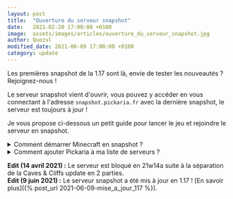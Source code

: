 ```yaml
---
layout: post
title:  "Ouverture du serveur snapshot"
date:   2021-02-20 17:00:00 +0100
image:  assets/images/articles/ouverture_du_serveur_snapshot.jpg
author: Quozul
modified_date: 2021-06-09 17:00:00 +0100
category: update
---
```

Les premières snapshot de la 1.17 sont là, envie de tester les nouveautés ? Rejoignez-nous !

Le serveur snapshot vient d'ouvrir, vous pouvez y accéder en vous connectant à l'adresse `snapshot.pickaria.fr`
avec la dernière snapshot, le serveur est toujours à jour !

Je vous propose ci-dessous un petit guide pour lancer le jeu et rejoindre le serveur en snapshot.

<details class="d-flex flex-column">
    <summary>Comment démarrer Minecraft en snapshot ?</summary>
    
    <figure class="figure">
        <img src="/assets/1.png" class="figure-img img-fluid"
            alt="Ouvrir le launcher de Minecraft">
        <figcaption class="figure-caption">Démarrez le launcher puis accédez à l'onglet
            "Configuration".
        </figcaption>
    </figure>
    
    <figure class="figure">
        <img src="/assets/2.png" class="figure-img img-fluid"
            alt="Cocher la case Snapshot">
        <figcaption class="figure-caption">Cocher la case "Snapshot".</figcaption>
    </figure>
    
    <figure class="figure">
        <img src="/assets/3.png" class="figure-img img-fluid"
            alt="Cocher la case Snapshot">
        <figcaption class="figure-caption">Tu es fin prêt à nous rejoindre ! Sélectionne la
            bonne
            version et clique sur jouer !</figcaption>
    </figure>
</details>

<details class="d-flex flex-column mb-3">
    <summary>Comment ajouter Pickaria à ma liste de serveurs ?</summary>
    
    <figure class="figure">
        <img src="/assets/7.png" class="figure-img img-fluid"
            alt="Cliquer sur Multijoueur">
        <figcaption class="figure-caption">
            Une fois le jeu lancé, clique sur "Multijoueur"
        </figcaption>
    </figure>
    
    <figure class="figure">
        <img src="/assets/8.png" class="figure-img img-fluid"
            alt="Cliquer sur Nouveau server">
        <figcaption class="figure-caption">Clique sur "Nouveau serveur".</figcaption>
    </figure>
    
    <figure class="figure">
        <img src="/assets/9.png" class="figure-img img-fluid"
            alt="Renseigner les informations puis valider.">
        <figcaption class="figure-caption">
            Dans le champ "Nom du serveur" tu peux écrire le nom que tu souhaite.<br>
            Dans le champ "Adresse du serveur", renseigne "snapshot.pickaria.fr".
        </figcaption>
    </figure>
    
    <figure class="figure">
        <img src="/assets/10.png" class="figure-img img-fluid" alt="Rejoindre !">
        <figcaption class="figure-caption">
        Une fois le serveur ajouté, il ne te reste plus qu'à cliquer sur "Rejoindre" !</figcaption>
    </figure>
</details>

**Edit (14 avril 2021) :** Le serveur est bloqué en 21w14a suite à la séparation de la Caves & Cliffs update en 2 parties.  
**Edit (9 juin 2021) :** Le serveur snapshot a été mis à jour en 1.17 ! [En savoir plus]({% post_url 2021-06-09-mise_a_jour_117 %}).
